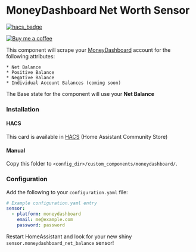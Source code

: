 # MoneyDashboard Net Worth Sensor
[![hacs_badge](https://img.shields.io/badge/HACS-Default-orange.svg?style=for-the-badge)](https://github.com/custom-components/hacs)

[![Buy me a coffee][buymeacoffee-shield]][buymeacoffee]

This component will scrape your [MoneyDashboard](https://moneydashboard.com) account for the following attributes: 
 
    * Net Balance  
    * Positive Balance
    * Negative Balance
    * Individual Account Balances (coming soon)
    
The Base state for the component will use your **Net Balance**  

### Installation
#### HACS
This card is available in [HACS](https://github.com/custom-components/hacs) (Home Assistant Community Store)

#### Manual
Copy this folder to `<config_dir>/custom_components/moneydashboard/`.

### Configuration
Add the following to your `configuration.yaml` file:

```yaml
# Example configuration.yaml entry
sensor:
  - platform: moneydashboard
    email: me@example.com
    password: password
```

Restart HomeAssistant and look for your new shiny `sensor.moneydashboard_net_balance` sensor!


[buymeacoffee-shield]: https://www.buymeacoffee.com/assets/img/guidelines/download-assets-sm-2.svg
[buymeacoffee]: https://www.buymeacoffee.com/IcV9egW
